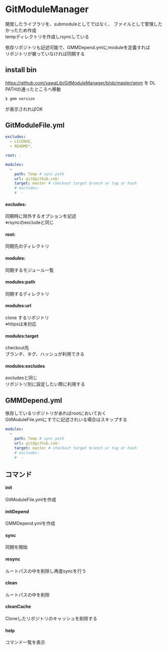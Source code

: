 # GitModuleManager
開発したライブラリを、submoduleとしてではなく、
ファイルとして管理したかったため作成  
tempディレクトリを作成しrsyncしている


依存リポジトリも記述可能で、GMMDepend.ymlにmoduleを定義すれば  
リポジトリが被っていなければ同期する

## install bin 

https://github.com/yawaLib/GitModuleManager/blob/master/gmm を DL  
PATHの通ったところへ移動

```bash
$ gmm version
```

が表示されればOK

## GitModuleFile.yml

```yaml
excludes: 
  - LICENSE,
  - README*,

root: .

modules:
  -
    path: Temp # sync path
    url: git@github.com:
    target: master # checkout target branch or tag or hash
    # excludes: 
    #  - 
```

#### excludes:
同期時に除外するオプションを記述  
※rsyncのexcludeと同じ

#### root:
同期先のディレクトリ

#### modules:
同期するモジュール一覧

#### modules:path
同期するディレクトリ

#### modules:url
clone するリポジトリ  
※httpsは未対応

#### modules:target
checkout先  
ブランチ、タグ、ハッシュが利用できる

#### modules:excludes
excludesと同じ  
リポジトリ別に設定したい際に利用する

## GMMDepend.yml
依存しているリポジトリがあればrootにおいておく  
GitModuleFile.ymlにすでに記述されいる場合はスキップする

```yaml
modules:
  -
    path: Temp # sync path
    url: git@github.com:
    target: master # checkout target branch or tag or hash
    # excludes: 
    #  - 
```

## コマンド
#### init
GitModuleFile.ymlを作成

#### initDepend
GMMDepend.ymlを作成

#### sync
同期を開始

#### resync
ルートパスの中を削除し再度syncを行う

#### clean
ルートパスの中を削除

#### cleanCache
Cloneしたリポジトリのキャッシュを削除する

#### help
コマンド一覧を表示
